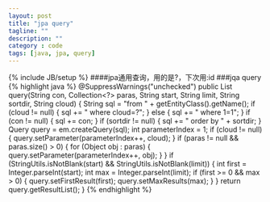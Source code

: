```yaml
---
layout: post
title: "jpa query"
tagline: ""
description: ""
category : code
tags: [java, jpa, query]
---
```

{% include JB/setup %}
####jpa通用查询，用的是?，下次用:id
###jqa query
{% highlight java %}
@SuppressWarnings("unchecked")
public List<M> query(String con, Collection<?> paras, String start, String limit, String sortdir, String cloud) {
	String sql = "from " + getEntityClass().getName();
	if (cloud != null) {
		sql += " where cloud=?";
	} else {
		sql += " where 1=1";
	}
	if (con != null) {
		sql += con;
	}
	if (sortdir != null) {
		sql += " order by " + sortdir;
	}
	Query query = em.createQuery(sql);
	int parameterIndex = 1;
	if (cloud != null) {
		query.setParameter(parameterIndex++, cloud);
	}
	if (paras != null && paras.size() > 0) {
		for (Object obj : paras) {
			query.setParameter(parameterIndex++, obj);
		}
	}
	if (StringUtils.isNotBlank(start) && StringUtils.isNotBlank(limit)) {
		int first = Integer.parseInt(start);
		int max = Integer.parseInt(limit);
		if (first >= 0 && max > 0) {
			query.setFirstResult(first);
			query.setMaxResults(max);
		}
	}
	return query.getResultList();
}
{% endhighlight %}